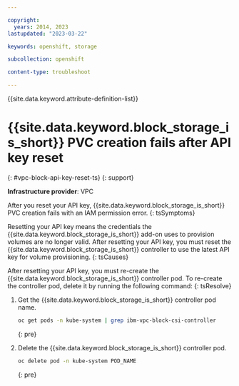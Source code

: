 ```yaml
---

copyright: 
  years: 2014, 2023
lastupdated: "2023-03-22"

keywords: openshift, storage

subcollection: openshift

content-type: troubleshoot

---
```



{{site.data.keyword.attribute-definition-list}}





# {{site.data.keyword.block_storage_is_short}} PVC creation fails after API key reset
{: #vpc-block-api-key-reset-ts}
{: support}

**Infrastructure provider**:
VPC


After you reset your API key, {{site.data.keyword.block_storage_is_short}} PVC creation fails with an IAM permission error.
{: tsSymptoms}


Resetting your API key means the credentials the {{site.data.keyword.block_storage_is_short}} add-on uses to provision volumes are no longer valid. After resetting your API key, you must reset the {{site.data.keyword.block_storage_is_short}} controller to use the latest API key for volume provisioning.
{: tsCauses}


After resetting your API key, you must re-create the {{site.data.keyword.block_storage_is_short}} controller pod. To re-create the controller pod, delete it by running the following command:
{: tsResolve}


1. Get the {{site.data.keyword.block_storage_is_short}} controller pod name.

    ```sh
    oc get pods -n kube-system | grep ibm-vpc-block-csi-controller  
    ```
    {: pre}
    
1. Delete the {{site.data.keyword.block_storage_is_short}} controller pod.

    ```sh
    oc delete pod -n kube-system POD_NAME
    ```
    {: pre}




